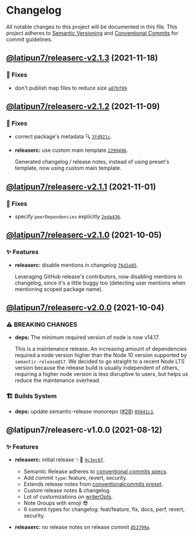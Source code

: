 # Changelog

All notable changes to this project will be documented in this file.
This project adheres to [Semantic Versioning](https://semver.org) and [Conventional Commits](https://www.conventionalcommits.org) for commit guidelines.

## [@latipun7/releaserc-v2.1.3](https://github.com/latipun7/library/compare/@latipun7/releaserc@2.1.2...@latipun7/releaserc@2.1.3) (2021-11-18)

### 🐛 Fixes

- don't publish map files to reduce size [`a87bf89`](https://github.com/latipun7/library/commit/a87bf8975dd4ec38937ba2bde436a0ccc9bb8b49).

## [@latipun7/releaserc-v2.1.2](https://github.com/latipun7/library/compare/@latipun7/releaserc@2.1.1...@latipun7/releaserc@2.1.2) (2021-11-09)

### 🐛 Fixes

- correct package's metadata 🔍 [`3fd921c`](https://github.com/latipun7/library/commit/3fd921c1ab4c198d9c7fad23565574a5b08992b5).

- **releaserc:** use custom main template [`2299496`](https://github.com/latipun7/library/commit/229949689ac16e9da360b5d86b3b7dfbb5627c95).

  Generated changelog / release notes, instead of using preset's template, now using custom main template.

## [@latipun7/releaserc-v2.1.1](https://github.com/latipun7/library/compare/@latipun7/releaserc@2.1.0...@latipun7/releaserc@2.1.1) (2021-11-01)

### 🐛 Fixes

- specify `peerDependencies` explicitly [`2eda436`](https://github.com/latipun7/library/commit/2eda43686d003cd34129d121fbac08de770f6a63).

## [@latipun7/releaserc-v2.1.0](https://github.com/latipun7/library/compare/@latipun7/releaserc@2.0.0...@latipun7/releaserc@2.1.0) (2021-10-05)

### ✨ Features

- **releaserc:** disable mentions in changelog [`76d1e85`](https://github.com/latipun7/library/commit/76d1e85ce846354f06749b8b2c70571625470246).

  Leveraging GitHub release's contributors, now disabling mentions in
  changelog, since it's a little buggy too (detecting user mentions when
  mentioning scoped package name).

## [@latipun7/releaserc-v2.0.0](https://github.com/latipun7/library/compare/@latipun7/releaserc@1.0.0...@latipun7/releaserc@2.0.0) (2021-10-04)

### ⚠ BREAKING CHANGES

- **deps:** The minimum required version of node is now v14.17.

  This is a maintenance release. An increasing amount of dependencies
  required a node version higher than the Node 10 version supported by
  `semantic-release@17`. We decided to go straight to a recent Node LTS
  version because the release build is usually independent of others,
  requiring a higher node version is less disruptive to users, but helps us
  reduce the maintenance overhead.

### 🏗️ Builds System

- **deps:** update semantic-release monorepo ([#28](https://github.com/latipun7/library/issues/28)) [`05641c1`](https://github.com/latipun7/library/commit/05641c1bdbf00dfb650c152c2d88c48afcb2dfdb).

## @latipun7/releaserc-v1.0.0 (2021-08-12)

### ✨ Features

- **releaserc:** initial release ✨🚀 [`9c3ec6f`](https://github.com/latipun7/library/commit/9c3ec6fe883a83abe4f7413916b21a6cc7ff2afb).

  - Semantic Release adheres to [conventional commits specs](https://www.conventionalcommits.org/en/v1.0.0/#specification).
  - Add commit `type`: feature, revert, security.
  - Extends release notes from [conventionalcommits preset](https://github.com/conventional-changelog/conventional-changelog/tree/master/packages/conventional-changelog-conventionalcommits).
  - Custom release notes & changelog.
  - Lot of customizations on [writerOpts](https://github.com/conventional-changelog/conventional-changelog/tree/master/packages/conventional-changelog-writer#options).
  - Note Groups with emoji 😎
  - 6 commit types for changelog: feat/feature, fix, docs, perf, revert, security.

- **releaserc:** no release notes on release commit [`853799a`](https://github.com/latipun7/library/commit/853799aafb3ca24cbca455059b478d43dbc0f30f).
